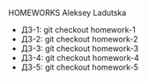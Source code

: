 HOMEWORKS Aleksey Ladutska

+ ДЗ-1: git checkout homework-1
+ ДЗ-2: git checkout homework-2
+ ДЗ-3: git checkout homework-3
+ ДЗ-4: git checkout homework-4
+ ДЗ-5: git checkout homework-5
